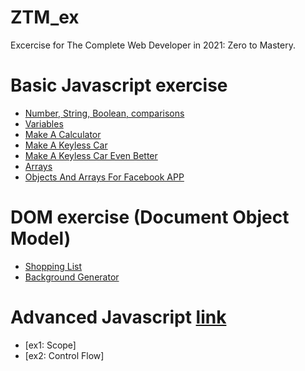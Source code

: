 # ZTM_ex

Excercise for The Complete Web Developer in 2021: Zero to Mastery.
# Basic Javascript exercise
* [Number, String, Boolean, comparisons](https://github.com/Taunk714/ZTM_ex/tree/main/js/ex1)
* [Variables](https://github.com/Taunk714/ZTM_ex/tree/main/js/ex2)
* [Make A Calculator](https://github.com/Taunk714/ZTM_ex/tree/main/js/ex3)
* [Make A Keyless Car](https://github.com/Taunk714/ZTM_ex/tree/main/js/ex4)
* [Make A Keyless Car Even Better](https://github.com/Taunk714/ZTM_ex/tree/main/js/ex5)
* [Arrays](https://github.com/Taunk714/ZTM_ex/tree/main/js/ex6)
* [Objects And Arrays For Facebook APP](https://github.com/Taunk714/ZTM_ex/tree/main/js/ex7)

# DOM exercise (Document Object Model)
* [Shopping List](https://github.com/Taunk714/ZTM_ex/tree/main/DOM/ShoppingList)
* [Background Generator](https://github.com/Taunk714/ZTM_ex/tree/main/DOM/BackgroundGenerator)

# Advanced Javascript [link](https://github.com/Taunk714/ZTM_ex/tree/main/ad_js)
* [ex1: Scope]
* [ex2: Control Flow]
